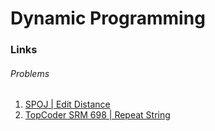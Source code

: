 # Dynamic Programming

### Links

###### Problems

1. [SPOJ | Edit Distance](http://www.spoj.com/problems/EDIST/)
2. [TopCoder SRM 698 | Repeat String](https://community.topcoder.com/stat?c=problem_statement&pm=14391)
